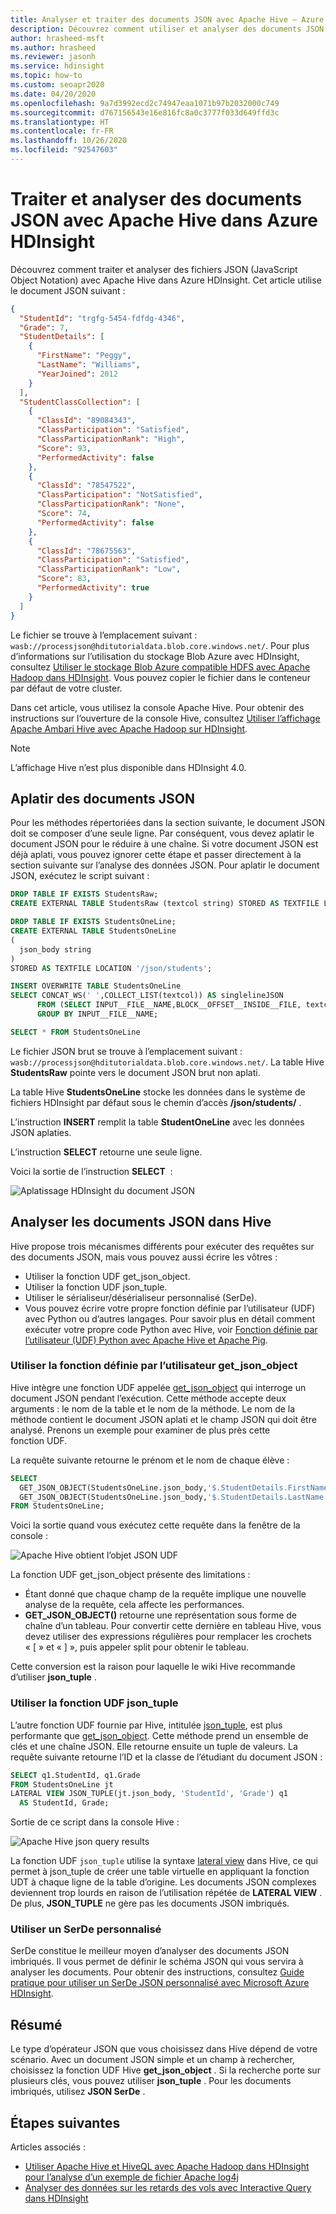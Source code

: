 ```yaml
---
title: Analyser et traiter des documents JSON avec Apache Hive – Azure HDInsight
description: Découvrez comment utiliser et analyser des documents JSON avec Apache Hive dans Azure HDInsight.
author: hrasheed-msft
ms.author: hrasheed
ms.reviewer: jasonh
ms.service: hdinsight
ms.topic: how-to
ms.custom: seoapr2020
ms.date: 04/20/2020
ms.openlocfilehash: 9a7d3992ecd2c74947eaa1071b97b2032000c749
ms.sourcegitcommit: d767156543e16e816fc8a0c3777f033d649ffd3c
ms.translationtype: HT
ms.contentlocale: fr-FR
ms.lasthandoff: 10/26/2020
ms.locfileid: "92547603"
---
```

# <a name="process-and-analyze-json-documents-by-using-apache-hive-in-azure-hdinsight"></a>Traiter et analyser des documents JSON avec Apache Hive dans Azure HDInsight

Découvrez comment traiter et analyser des fichiers JSON (JavaScript Object Notation) avec Apache Hive dans Azure HDInsight. Cet article utilise le document JSON suivant :

```json
{
  "StudentId": "trgfg-5454-fdfdg-4346",
  "Grade": 7,
  "StudentDetails": [
    {
      "FirstName": "Peggy",
      "LastName": "Williams",
      "YearJoined": 2012
    }
  ],
  "StudentClassCollection": [
    {
      "ClassId": "89084343",
      "ClassParticipation": "Satisfied",
      "ClassParticipationRank": "High",
      "Score": 93,
      "PerformedActivity": false
    },
    {
      "ClassId": "78547522",
      "ClassParticipation": "NotSatisfied",
      "ClassParticipationRank": "None",
      "Score": 74,
      "PerformedActivity": false
    },
    {
      "ClassId": "78675563",
      "ClassParticipation": "Satisfied",
      "ClassParticipationRank": "Low",
      "Score": 83,
      "PerformedActivity": true
    }
  ]
}
```

Le fichier se trouve à l’emplacement suivant : `wasb://processjson@hditutorialdata.blob.core.windows.net/`. Pour plus d’informations sur l’utilisation du stockage Blob Azure avec HDInsight, consultez [Utiliser le stockage Blob Azure compatible HDFS avec Apache Hadoop dans HDInsight](../hdinsight-hadoop-use-blob-storage.md). Vous pouvez copier le fichier dans le conteneur par défaut de votre cluster.

Dans cet article, vous utilisez la console Apache Hive. Pour obtenir des instructions sur l’ouverture de la console Hive, consultez [Utiliser l’affichage Apache Ambari Hive avec Apache Hadoop sur HDInsight](apache-hadoop-use-hive-ambari-view.md).

> [!NOTE]  
> L’affichage Hive n’est plus disponible dans HDInsight 4.0.

## <a name="flatten-json-documents"></a>Aplatir des documents JSON

Pour les méthodes répertoriées dans la section suivante, le document JSON doit se composer d’une seule ligne. Par conséquent, vous devez aplatir le document JSON pour le réduire à une chaîne. Si votre document JSON est déjà aplati, vous pouvez ignorer cette étape et passer directement à la section suivante sur l’analyse des données JSON. Pour aplatir le document JSON, exécutez le script suivant :

```sql
DROP TABLE IF EXISTS StudentsRaw;
CREATE EXTERNAL TABLE StudentsRaw (textcol string) STORED AS TEXTFILE LOCATION "wasb://processjson@hditutorialdata.blob.core.windows.net/";

DROP TABLE IF EXISTS StudentsOneLine;
CREATE EXTERNAL TABLE StudentsOneLine
(
  json_body string
)
STORED AS TEXTFILE LOCATION '/json/students';

INSERT OVERWRITE TABLE StudentsOneLine
SELECT CONCAT_WS(' ',COLLECT_LIST(textcol)) AS singlelineJSON
      FROM (SELECT INPUT__FILE__NAME,BLOCK__OFFSET__INSIDE__FILE, textcol FROM StudentsRaw DISTRIBUTE BY INPUT__FILE__NAME SORT BY BLOCK__OFFSET__INSIDE__FILE) x
      GROUP BY INPUT__FILE__NAME;

SELECT * FROM StudentsOneLine
```

Le fichier JSON brut se trouve à l’emplacement suivant : `wasb://processjson@hditutorialdata.blob.core.windows.net/`. La table Hive **StudentsRaw** pointe vers le document JSON brut non aplati.

La table Hive **StudentsOneLine** stocke les données dans le système de fichiers HDInsight par défaut sous le chemin d’accès **/json/students/** .

L’instruction **INSERT** remplit la table **StudentOneLine** avec les données JSON aplaties.

L’instruction **SELECT** retourne une seule ligne.

Voici la sortie de l’instruction **SELECT**  :

![Aplatissage HDInsight du document JSON](./media/using-json-in-hive/hdinsight-flatten-json.png)

## <a name="analyze-json-documents-in-hive"></a>Analyser les documents JSON dans Hive

Hive propose trois mécanismes différents pour exécuter des requêtes sur des documents JSON, mais vous pouvez aussi écrire les vôtres :

* Utiliser la fonction UDF get_json_object.
* Utiliser la fonction UDF json_tuple.
* Utiliser le sérialiseur/désérialiseur personnalisé (SerDe).
* Vous pouvez écrire votre propre fonction définie par l’utilisateur (UDF) avec Python ou d’autres langages. Pour savoir plus en détail comment exécuter votre propre code Python avec Hive, voir [Fonction définie par l’utilisateur (UDF) Python avec Apache Hive et Apache Pig](./python-udf-hdinsight.md).

### <a name="use-the-get_json_object-udf"></a>Utiliser la fonction définie par l’utilisateur get_json_object

Hive intègre une fonction UDF appelée [get_json_object](https://cwiki.apache.org/confluence/display/Hive/LanguageManual+UDF#LanguageManualUDF-get_json_object) qui interroge un document JSON pendant l’exécution. Cette méthode accepte deux arguments : le nom de la table et le nom de la méthode. Le nom de la méthode contient le document JSON aplati et le champ JSON qui doit être analysé. Prenons un exemple pour examiner de plus près cette fonction UDF.

La requête suivante retourne le prénom et le nom de chaque élève :

```sql
SELECT
  GET_JSON_OBJECT(StudentsOneLine.json_body,'$.StudentDetails.FirstName'),
  GET_JSON_OBJECT(StudentsOneLine.json_body,'$.StudentDetails.LastName')
FROM StudentsOneLine;
```

Voici la sortie quand vous exécutez cette requête dans la fenêtre de la console :

![Apache Hive obtient l’objet JSON UDF](./media/using-json-in-hive/hdinsight-get-json-object.png)

La fonction UDF get_json_object présente des limitations :

* Étant donné que chaque champ de la requête implique une nouvelle analyse de la requête, cela affecte les performances.
* **GET\_JSON_OBJECT()** retourne une représentation sous forme de chaîne d’un tableau. Pour convertir cette dernière en tableau Hive, vous devez utiliser des expressions régulières pour remplacer les crochets « [ » et « ] », puis appeler split pour obtenir le tableau.

Cette conversion est la raison pour laquelle le wiki Hive recommande d’utiliser **json_tuple** .  

### <a name="use-the-json_tuple-udf"></a>Utiliser la fonction UDF json_tuple

L’autre fonction UDF fournie par Hive, intitulée [json_tuple](https://cwiki.apache.org/confluence/display/Hive/LanguageManual+UDF#LanguageManualUDF-json_tuple), est plus performante que [get_json_object](https://cwiki.apache.org/confluence/display/Hive/LanguageManual+UDF#LanguageManualUDF-get_json_object). Cette méthode prend un ensemble de clés et une chaîne JSON. Elle retourne ensuite un tuple de valeurs. La requête suivante retourne l’ID et la classe de l’étudiant du document JSON :

```sql
SELECT q1.StudentId, q1.Grade
FROM StudentsOneLine jt
LATERAL VIEW JSON_TUPLE(jt.json_body, 'StudentId', 'Grade') q1
  AS StudentId, Grade;
```

Sortie de ce script dans la console Hive :

![Apache Hive json query results](./media/using-json-in-hive/hdinsight-json-tuple.png)

La fonction UDF `json_tuple` utilise la syntaxe [lateral view](https://cwiki.apache.org/confluence/display/Hive/LanguageManual+LateralView) dans Hive, ce qui permet à json\_tuple de créer une table virtuelle en appliquant la fonction UDT à chaque ligne de la table d’origine. Les documents JSON complexes deviennent trop lourds en raison de l’utilisation répétée de **LATERAL VIEW** . De plus, **JSON_TUPLE** ne gère pas les documents JSON imbriqués.

### <a name="use-a-custom-serde"></a>Utiliser un SerDe personnalisé

SerDe constitue le meilleur moyen d’analyser des documents JSON imbriqués. Il vous permet de définir le schéma JSON qui vous servira à analyser les documents. Pour obtenir des instructions, consultez [Guide pratique pour utiliser un SerDe JSON personnalisé avec Microsoft Azure HDInsight](https://web.archive.org/web/20190217104719/https://blogs.msdn.microsoft.com/bigdatasupport/2014/06/18/how-to-use-a-custom-json-serde-with-microsoft-azure-hdinsight/).

## <a name="summary"></a>Résumé

Le type d’opérateur JSON que vous choisissez dans Hive dépend de votre scénario. Avec un document JSON simple et un champ à rechercher, choisissez la fonction UDF Hive **get_json_object** . Si la recherche porte sur plusieurs clés, vous pouvez utiliser **json_tuple** . Pour les documents imbriqués, utilisez **JSON SerDe** .

## <a name="next-steps"></a>Étapes suivantes

Articles associés :

* [Utiliser Apache Hive et HiveQL avec Apache Hadoop dans HDInsight pour l’analyse d’un exemple de fichier Apache log4j](./hdinsight-use-hive.md)
* [Analyser des données sur les retards des vols avec Interactive Query dans HDInsight](../interactive-query/interactive-query-tutorial-analyze-flight-data.md)